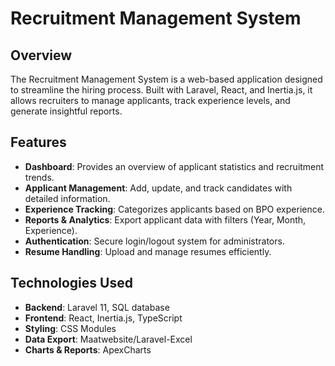 # Recruitment Management System

## Overview

The Recruitment Management System is a web-based application designed to streamline the hiring process. Built with Laravel, React, and Inertia.js, it allows recruiters to manage applicants, track experience levels, and generate insightful reports.

## Features

- **Dashboard**: Provides an overview of applicant statistics and recruitment trends.
- **Applicant Management**: Add, update, and track candidates with detailed information.
- **Experience Tracking**: Categorizes applicants based on BPO experience.
- **Reports & Analytics**: Export applicant data with filters (Year, Month, Experience).
- **Authentication**: Secure login/logout system for administrators.
- **Resume Handling**: Upload and manage resumes efficiently.

## Technologies Used

- **Backend**: Laravel 11, SQL database
- **Frontend**: React, Inertia.js, TypeScript
- **Styling**: CSS Modules
- **Data Export**: Maatwebsite/Laravel-Excel
- **Charts & Reports**: ApexCharts
